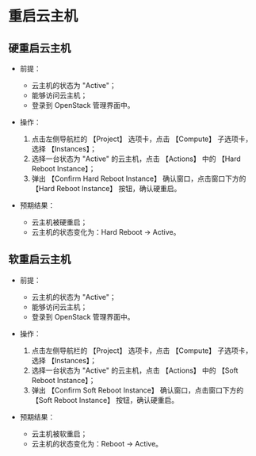 # 重启云主机

## 硬重启云主机

* 前提：

  * 云主机的状态为 "Active"；
  * 能够访问云主机；
  * 登录到 OpenStack 管理界面中。

* 操作：

  1. 点击左侧导航栏的 【Project】 选项卡，点击 【Compute】 子选项卡，选择 【Instances】；
  1. 选择一台状态为 "Active" 的云主机，点击 【Actions】 中的 【Hard Reboot Instance】；
  1. 弹出 【Confirm Hard Reboot Instance】 确认窗口，点击窗口下方的 【Hard Reboot Instance】 按钮，确认硬重启。

* 预期结果：

  * 云主机被硬重启；
  * 云主机的状态变化为：Hard Reboot -> Active。

## 软重启云主机

* 前提：

  * 云主机的状态为 "Active"；
  * 能够访问云主机；
  * 登录到 OpenStack 管理界面中。

* 操作：

  1. 点击左侧导航栏的 【Project】 选项卡，点击 【Compute】 子选项卡，选择 【Instances】；
  1. 选择一台状态为 "Active" 的云主机，点击 【Actions】 中的 【Soft Reboot Instance】；
  1. 弹出 【Confirm Soft Reboot Instance】 确认窗口，点击窗口下方的 【Soft Reboot Instance】 按钮，确认硬重启。

* 预期结果：

  * 云主机被软重启；
  * 云主机的状态变化为：Reboot -> Active。
